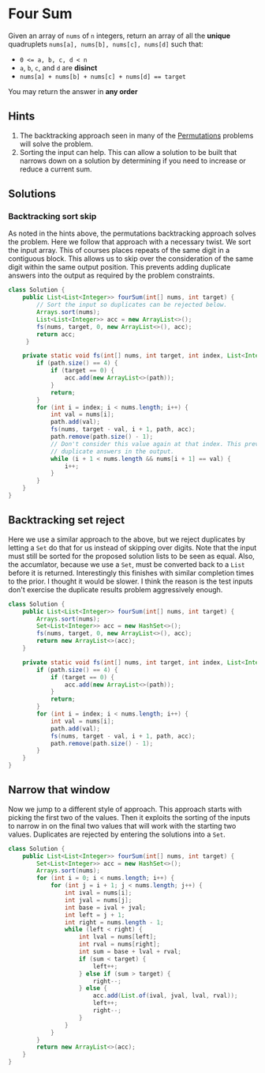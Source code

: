 # Four Sum

Given an array of `nums` of `n` integers, return an array of all the
**unique** quadruplets `nums[a], nums[b], nums[c], nums[d]` such that:

*   `0 <= a, b, c, d < n`
*   `a`, `b`, `c`, and `d` are **disinct**
*   `nums[a] + nums[b] + nums[c] + nums[d] == target`

You may return the answer in **any order**

## Hints

1. The backtracking approach seen in many of the
   [Permutations](../permutations) problems will solve the problem.
1. Sorting the input can help. This can allow a solution to be built that
   narrows down on a solution by determining if you need to increase or
   reduce a current sum.

## Solutions

### Backtracking sort skip

As noted in the hints above, the permutations backtracking approach solves the
problem. Here we follow that approach with a necessary twist. We sort the
input array. This of courses places repeats of the same digit in a
contiguous block. This allows us to skip over the consideration of the same
digit within the same output position. This prevents adding duplicate answers
into the output as required by the problem constraints.

```java
class Solution {
    public List<List<Integer>> fourSum(int[] nums, int target) {
        // Sort the input so duplicates can be rejected below.
        Arrays.sort(nums);
        List<List<Integer>> acc = new ArrayList<>();
        fs(nums, target, 0, new ArrayList<>(), acc);
        return acc;
     }

    private static void fs(int[] nums, int target, int index, List<Integer> path, List<List<Integer>> acc) {
        if (path.size() == 4) {
            if (target == 0) {
                acc.add(new ArrayList<>(path));
            }
            return;
        }
        for (int i = index; i < nums.length; i++) {
            int val = nums[i];
            path.add(val);
            fs(nums, target - val, i + 1, path, acc);
            path.remove(path.size() - 1);
            // Don't consider this value again at that index. This prevents
            // duplicate answers in the output.
            while (i + 1 < nums.length && nums[i + 1] == val) {
                i++;
            }
        }
    }
}
```

## Backtracking set reject

Here we use a similar approach to the above, but we reject duplicates by
letting a `Set` do that for us instead of skipping over digits. Note that the
input must still be sorted for the proposed solution lists to be seen as
equal. Also, the accumlator, because we use a `Set`, must be converted back
to a `List` before it is returned. Interestingly this finishes with similar
completion times to the prior. I thought it would be slower. I think the
reason is the test inputs don't exercise the duplicate results problem
aggressively enough.

```java
class Solution {
    public List<List<Integer>> fourSum(int[] nums, int target) {
        Arrays.sort(nums);
        Set<List<Integer>> acc = new HashSet<>();
        fs(nums, target, 0, new ArrayList<>(), acc);
        return new ArrayList<>(acc);
    }

    private static void fs(int[] nums, int target, int index, List<Integer> path, Set<List<Integer>> acc) {
        if (path.size() == 4) {
            if (target == 0) {
                acc.add(new ArrayList<>(path));
            }
            return;
        }
        for (int i = index; i < nums.length; i++) {
            int val = nums[i];
            path.add(val);
            fs(nums, target - val, i + 1, path, acc);
            path.remove(path.size() - 1);
        }
    }
}
```

## Narrow that window

Now we jump to a different style of approach. This approach starts
with picking the first two of the values. Then it exploits the sorting
of the inputs to narrow in on the final two values that will work with
the starting two values. Duplicates are rejected by entering the solutions
into a `Set`.

```java
class Solution {
    public List<List<Integer>> fourSum(int[] nums, int target) {
        Set<List<Integer>> acc = new HashSet<>();
        Arrays.sort(nums);
        for (int i = 0; i < nums.length; i++) {
            for (int j = i + 1; j < nums.length; j++) {
                int ival = nums[i];
                int jval = nums[j];
                int base = ival + jval;
                int left = j + 1;
                int right = nums.length - 1;
                while (left < right) {
                    int lval = nums[left];
                    int rval = nums[right];
                    int sum = base + lval + rval;
                    if (sum < target) {
                        left++;
                    } else if (sum > target) {
                        right--;
                    } else {
                        acc.add(List.of(ival, jval, lval, rval));
                        left++;
                        right--;
                    }
                }
            }
        }
        return new ArrayList<>(acc);
    }
}
```
